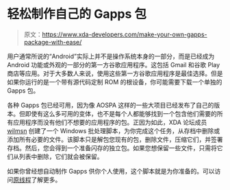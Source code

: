 # 轻松制作自己的 Gapps 包

> 原文：<https://www.xda-developers.com/make-your-own-gapps-package-with-ease/>

用户通常所说的“Android”实际上并不是操作系统本身的一部分，而是已经成为 Android 功能或外观的一部分的第一方谷歌应用程序。这包括 Gmail 和谷歌 Play 商店等应用。对于大多数人来说，使用这些第一方谷歌应用程序是最佳选择。但是如果你运行的是一个带有源代码定制 ROM 的根设备，你可能需要下载一个单独的 Gapps 包。

各种 Gapps 包已经可用，因为像 AOSPA 这样的一些大项目已经发布了自己的版本。但即使有这么多可用的变体，也不是每个人都能够找到一个包含他们需要的所有应用程序而没有他们不想要的应用程序的包。正因为如此，XDA 论坛成员 [wilmsn](http://forum.xda-developers.com/member.php?u=5880132) 创建了一个 Windows 批处理脚本，为你完成这个任务，从存档中删除或添加所有必要的文件。该脚本只是解包您现有的包，删除文件，压缩它们，并签署存档。然后，您会得到一个准备闪存的独立包。如果您想保留一些文件，只需将它们从列表中删除，它们就会被保留。

如果你曾经想自动制作 Gapps 供你个人使用，这个脚本就是为你准备的。可以访问[原线程](http://forum.xda-developers.com/showthread.php?p=52956053)了解更多。